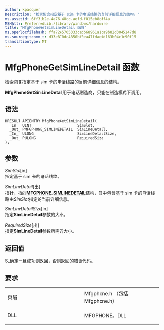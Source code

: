 ```yaml
---
author: kpacquer
Description: "检索包含指定基于 sim 卡的电话线路的当前详细信息的结构。"
ms.assetid: 6ff31b2e-4a76-48cc-aefd-f015eb8cdf4a
MSHAttr: PreferredLib:/library/windows/hardware
title: "MfgPhoneGetSimLineDetail 函数"
ms.openlocfilehash: ffa72e5705333cedb68961a1ca9b82d3045147d8
ms.sourcegitcommit: d33e870dc4850bf0ea47fdae0d163b04c1c90f15
translationtype: MT
---
```

# <a name="mfgphonegetsimlinedetail-function"></a>MfgPhoneGetSimLineDetail 函数


检索包含指定基于 sim 卡的电话线路的当前详细信息的结构。

**MfgPhoneGetSimLineDetail**用于电话制造商，只能在制造模式下调用。

<a name="syntax"></a>语法
------

```ManagedCPlusPlus
HRESULT APIENTRY MfgPhoneGetSimLineDetail(
  _In_  UINT                     SimSlot,
  _Out_ PMFGPHONE_SIMLINEDETAIL  SimLineDetail,
  _In_  ULONG                    SimLineDetailSize,
  _Out_ PULONG                   RequiredSize
);
```

<a name="parameters"></a>参数
----------

*SimSlot*\[in\]  
指定基于 sim 卡的电话线路。

*SimLineDetail*\[出\]  
指针，指向[**MFGPHONE\_SIMLINEDETAIL**](mfgphone-simlinedetail.md)结构，其中包含基于 sim 卡的电话线路由*SimSlot*指定的当前详细信息。

*SimLineDetailSize*\[in\]  
指定**SimLineDetail**参数的大小。

*RequiredSize*\[出\]  
指定**SimLineDetail**参数所需的大小。

<a name="return-value"></a>返回值
------------

S\_确定一旦成功则返回，否则返回的错误代码。

<a name="requirements"></a>要求
------------

<table>
<colgroup>
<col width="50%" />
<col width="50%" />
</colgroup>
<tbody>
<tr class="odd">
<td align="left"><p>页眉</p></td>
<td align="left">Mfgphone.h （包括 Mfgphone.h）</td>
</tr>
<tr class="even">
<td align="left"><p>DLL</p></td>
<td align="left">MFGPHONE。DLL</td>
</tr>
</tbody>
</table>

 

 





